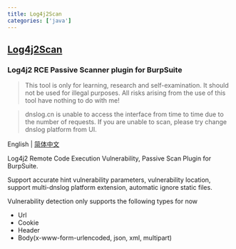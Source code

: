 ```yaml
---
title: Log4j2Scan
categories: ['java']
---
```

## [Log4j2Scan](https://github.com/whwlsfb/Log4j2Scan)

### Log4j2 RCE Passive Scanner plugin for BurpSuite


> This tool is only for learning, research and self-examination. It should not be used for illegal purposes. All risks arising from the use of this tool have nothing to do with me!

> dnslog.cn is unable to access the interface from time to time due to the number of requests. If you are unable to scan, please try change dnslog platform from UI.

English | [简体中文](./README-zh_CN.md)

Log4j2 Remote Code Execution Vulnerability, Passive Scan Plugin for BurpSuite.

Support accurate hint vulnerability parameters, vulnerability location, support multi-dnslog platform extension, automatic ignore static files.

Vulnerability detection only supports the following types for now
- Url
- Cookie
- Header
- Body(x-www-form-urlencoded, json, xml, multipart)

